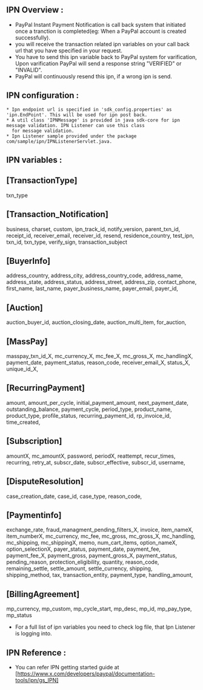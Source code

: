 IPN Overview :
------------
* PayPal Instant Payment Notification is call back system that initiated once a tranction is completed(eg: When 
a PayPal account is created successfully).
* you will receive the transaction related ipn variables on your call back url that you have specified in your request.
*  You have to send this ipn variable back to PayPal system for varification, Upon varification PayPal will send
a response string "VERIFIED" or "INVALID".
* PayPal will continuously resend this ipn, if a wrong ipn is send.

IPN configuration :
-----------------
    * Ipn endpoint url is specified in 'sdk_config.properties' as 'ipn.EndPoint'. This will be used for ipn post back.
    * A util class 'IPNMessage' is provided in java sdk-core for ipn message validation. IPN Listener can use this class 
      for message validation.
    * Ipn Listener sample provided under the package com/sample/ipn/IPNListenerServlet.java. 
       
IPN variables :
--------------

[TransactionType]
-----------------   
txn_type    

[Transaction_Notification]
---------------------------
business,
charset,
custom,
ipn_track_id,
notify_version,
parent_txn_id,
receipt_id,
receiver_email,
receiver_id,
resend,
residence_country,
test_ipn,
txn_id,
txn_type,
verify_sign,
transaction_subject 


[BuyerInfo]
------------
address_country,
address_city,
address_country_code,
address_name,
address_state,
address_status,
address_street,
address_zip,
contact_phone,
first_name,
last_name,
payer_business_name,
payer_email,
payer_id,


[Auction]
-----------
auction_buyer_id,
auction_closing_date,
auction_multi_item,
for_auction,

[MassPay]
----------
masspay_txn_id_X,
mc_currency_X,
mc_fee_X,
mc_gross_X,
mc_handlingX,
payment_date,
payment_status,
reason_code,
receiver_email_X,
status_X,
unique_id_X,

[RecurringPayment]
------------------
amount,
amount_per_cycle,
initial_payment_amount,
next_payment_date,
outstanding_balance,
payment_cycle,
period_type,
product_name,
product_type,
profile_status,
recurring_payment_id,
rp_invoice_id,
time_created,

[Subscription]
--------------
amountX,
mc_amountX,
password,
periodX,
reattempt,
recur_times,
recurring,
retry_at,
subscr_date,
subscr_effective,
subscr_id,
username,


[DisputeResolution]
-------------------
case_creation_date,
case_id,
case_type,
reason_code,
 
[Paymentinfo]
-------------
exchange_rate,
fraud_managment_pending_filters_X,
invoice,
item_nameX,
item_numberX,
mc_currency,
mc_fee,
mc_gross,
mc_gross_X,
mc_handling,
mc_shipping,
mc_shippingX,
memo,
num_cart_items,
option_nameX,
option_selectionX,
payer_status,
payment_date,
payment_fee,
payment_fee_X,
payment_gross,
payment_gross_X,
payment_status,
pending_reason,
protection_eligibility,
quantity,
reason_code,
remaining_settle,
settle_amount,
settle_currency,
shipping,
shipping_method,
tax,
transaction_entity,
payment_type,
handling_amount,

[BillingAgreement]
------------------
mp_currency,
mp_custom,
mp_cycle_start,
mp_desc,
mp_id,
mp_pay_type,
mp_status
 
* For a full list of ipn variables you need to check log file, that Ipn Listener is logging into.    

IPN Reference :
--------------
* You can refer IPN getting started guide at [https://www.x.com/developers/paypal/documentation-tools/ipn/gs_IPN]